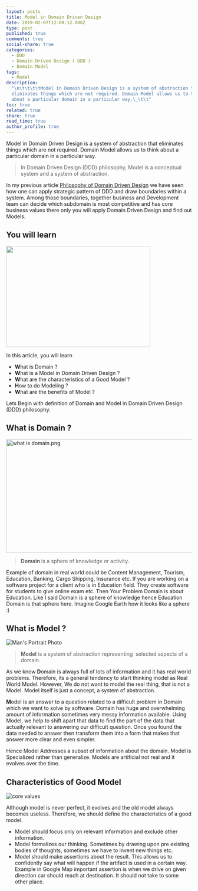 ```yaml
---
layout: posts
title: Model in Domain Driven Design
date: 2019-02-07T12:00:12.000Z
type: post
published: true
comments: true
social-share: true
categories:
  - DDD
  - Domain Driven Design ( DDD )
  - Domain Model
tags:
  - Model
description:
  "\n\t\t\t\tModel in Domain Driven Design is a system of abstraction that
  eliminates things which are not required. Domain Model allows us to think
  about a particular domain in a particular way.\_\t\t"
toc: true
related: true
share: true
read_time: true
author_profile: true
---
```


<p>Model in Domain Driven Design is a system of abstraction that eliminates things which are not required. Domain Model allows us to think about a particular domain in a particular way.</p>
<blockquote><p>In Domain Driven Design (DDD) philosophy, Model is a conceptual system and a system of abstraction.</p></blockquote>
<p>In my previous article <a href="https://blog.rupeshtiwari.com/domain-driven-design-philosophy/" target="_blank" rel="noopener noreferrer">Philosophy of Domain Driven Design</a>&nbsp;we have seen how one can apply strategic pattern of DDD and draw boundaries within a system. Among those boundaries, together business and Development team can decide which subdomain is most competitive and has core business values there only you will apply Domain Driven Design and find out Models.</p>
<h2>You will learn</h2>
<p><img class=" alignnone" src="{{ site.baseurl }}/assets/2019/02/open-gift-box-blank-white-260nw-339299915.jpg" width="391" height="274" /></p>
<p>In this article, you will learn</p>
<ul>
<li><strong>W</strong>hat is Domain ?</li>
<li><strong>W</strong>hat is a Model in Domain Driven Design ?</li>
<li><strong> W</strong>hat are the characteristics of a Good Model ?</li>
<li><strong>H</strong>ow to do Modeling ?</li>
<li><strong>W</strong>hat are the benefits of Model ?</li>
</ul>
<p>Lets Begin with definition of Domain and Model in Domain Driven Design (DDD) philosophy.</p>
<h2>What is Domain ?</h2>
<p><img class="alignnone size-full wp-image-849" src="{{ site.baseurl }}/assets/2019/02/what-is-domain.png" alt="what is domain.png" width="607" height="308" /></p>
<blockquote><p><strong>Domain&nbsp;</strong>is a sphere of knowledge or activity.</p></blockquote>
<p>Example of domain in real world could be Content Management, Tourism, Education, Banking, Cargo Shipping, Insurance etc. If you are working on a software project for a client who is in Education field. They create software for students to give online exam etc. Then Your Problem Domain is about Education. Like I said Domain is a sphere of knowledge hence Education Domain is that sphere here. Imagine Google Earth how it looks like a sphere :)</p>
<h2>What is Model ?</h2>
<p><img src="{{ site.baseurl }}/assets/2019/02/pexels-photo-356147.jpeg?auto=compress&amp;cs=tinysrgb&amp;h=350" alt="Man's Portrait Photo" /></p>
<blockquote><p><strong>Model</strong> is a system of abstraction representing&nbsp; selected aspects of a domain.</p></blockquote>
<p>As we know <strong>D</strong>omain is always full of lots of information and it has real world problems. Therefore, its a general tendency to start thinking model as Real World Model. However, We do not want to model the real thing, that is not a Model.&nbsp;Model itself is just a concept, a system of abstraction.</p>
<p><strong>M</strong>odel is an answer to a question related to a difficult problem in Domain which we want to solve by software. Domain has huge and overwhelming amount of information sometimes very messy information available. Using Model, we help to shift apart that data to find the part of the data that actually relevant to answering our difficult question. Once you found the data needed to answer then transform them into a form that makes that answer more clear and even simpler.</p>
<p>Hence Model Addresses a subset of information about the domain. Model is Specialized rather than generalize. Models are artificial not real and it evolves over the time.</p>
<h2>Characteristics of Good Model</h2>
<p><img src="{{ site.baseurl }}/assets/2019/02/core-values-picture-id685774898?b=1&amp;k=6&amp;m=685774898&amp;s=612x612&amp;w=0&amp;h=znynvt8gN8wQ4_E14M3Ca6Aac4EZRA0wuaDzTZI9GTo=" alt="core values" /></p>
<p>Although model is never perfect, it evolves and the old model always becomes useless. Therefore, we should define the characteristics of a good model.</p>
<ul>
<li>Model should focus only on relevant information and exclude other information.</li>
<li>Model formalizes our thinking. Sometimes by drawing upon pre existing bodies of thoughts, sometimes we have to invent new things etc.</li>
<li>Model should make assertions about the result. This allows us to confidently say what will happen if the artifact is used in a certain way. Example in Google Map important assertion is when we drive on given direction car should reach at destination. It should not take to some other place.</li>
</ul>
<p>&nbsp;</p>
